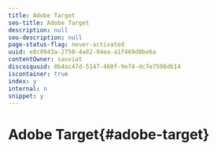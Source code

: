 ```yaml
---
title: Adobe Target
seo-title: Adobe Target
description: null
seo-description: null
page-status-flag: never-activated
uuid: e8c0943a-2750-4a82-94ea-a1f469d0be6a
contentOwner: sauviat
discoiquuid: 0b4ac47d-5147-460f-9e74-dc7e7598db14
iscontainer: true
index: y
internal: n
snippet: y
---
```


# Adobe Target{#adobe-target}

